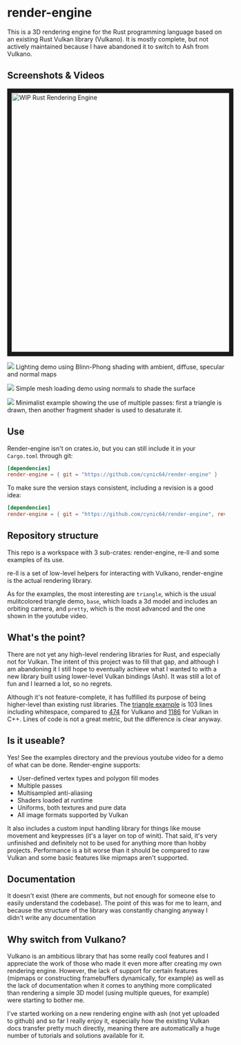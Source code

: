 # render-engine

This is a 3D rendering engine for the Rust programming language based on an
existing Rust Vulkan library (Vulkano). It is mostly complete, but not actively
maintained because I have abandoned it to switch to Ash from Vulkano.

## Screenshots & Videos
<a href="http://www.youtube.com/watch?feature=player_embedded&v=UrnSCpf_yw0" target="_blank"><img src="http://img.youtube.com/vi/UrnSCpf_yw0/0.jpg" alt="WIP Rust Rendering Engine" width="800" height="600" border="10" /></a>

![](https://raw.githubusercontent.com/cynic64/tests-render-engine/master/screenshots/lighting.png)
Lighting demo using Blinn-Phong shading with ambient, diffuse, specular and
normal maps

![](https://raw.githubusercontent.com/cynic64/tests-render-engine/master/screenshots/base.png)
Simple mesh loading demo using normals to shade the surface

![](https://raw.githubusercontent.com/cynic64/tests-render-engine/master/screenshots/multipass.png)
Minimalist example showing the use of multiple passes: first a triangle is
drawn, then another fragment shader is used to desaturate it.

## Use
Render-engine isn't on crates.io, but you can still include it in your
`Cargo.toml` through git:

```toml
[dependencies]
render-engine = { git = "https://github.com/cynic64/render-engine" }
```

To make sure the version stays consistent, including a revision is a good idea:

```toml
[dependencies]
render-engine = { git = "https://github.com/cynic64/render-engine", rev = "cf4f0804" }
```

## Repository structure
This repo is a workspace with 3 sub-crates: render-engine, re-ll and some
examples of its use.

re-ll is a set of low-level helpers for interacting with Vulkano, render-engine
is the actual rendering library.

As for the examples, the most interesting are `triangle`, which is the usual
mulitcolored triangle demo, `base`, which loads a 3d model and includes an
orbiting camera, and `pretty`, which is the most advanced and the one shown in
the youtube video.

## What's the point?
There are not yet any high-level rendering libraries for Rust, and especially
not for Vulkan. The intent of this project was to fill that gap, and although I
am abandoning it I still hope to eventually achieve what I wanted to with a new
library built using lower-level Vulkan bindings (Ash). It was still a lot of fun
and I learned a lot, so no regrets.

Although it's not feature-complete, it has fulfilled its purpose of being
higher-level than existing rust libraries. The
[triangle example](https://github.com/cynic64/render-engine/blob/master/examples/src/bin/triangle.rs)
is 103 lines including whitespace, compared to
[474](https://github.com/vulkano-rs/vulkano-examples/blob/master/src/bin/triangle.rs)
for Vulkano and
[1186](https://github.com/SaschaWillems/Vulkan/blob/master/examples/triangle/triangle.cpp)
for Vulkan in C++. Lines of code is not a great metric, but the difference is
clear anyway.

## Is it useable?
Yes! See the examples directory and the previous youtube video for a demo of
what can be done. Render-engine supports:
  - User-defined vertex types and polygon fill modes
  - Multiple passes
  - Multisampled anti-aliasing
  - Shaders loaded at runtime
  - Uniforms, both textures and pure data
  - All image formats supported by Vulkan

It also includes a custom input handling library for things like mouse movement
and keypresses (it's a layer on top of winit). That said, it's very unfinished
and definitely not to be used for anything more than hobby projects. Performance
is a bit worse than it should be compared to raw Vulkan and some basic features
like mipmaps aren't supported.

## Documentation
It doesn't exist (there are comments, but not enough for someone else to easily
understand the codebase). The point of this was for me to learn, and because the
structure of the library was constantly changing anyway I didn't write any
documentation

## Why switch from Vulkano?
Vulkano is an ambitious library that has some really cool features and I
appreciate the work of those who made it even more after creating my own
rendering engine. However, the lack of support for certain features (mipmaps or
constructing framebuffers dynamically, for example) as well as the lack of
documentation when it comes to anything more complicated than rendering a simple
3D model (using multiple queues, for example) were starting to bother me.

I've started working on a new rendering engine with ash (not yet uploaded to
github) and so far I really enjoy it, especially how the existing Vulkan docs
transfer pretty much directly, meaning there are automatically a huge number of
tutorials and solutions available for it.
